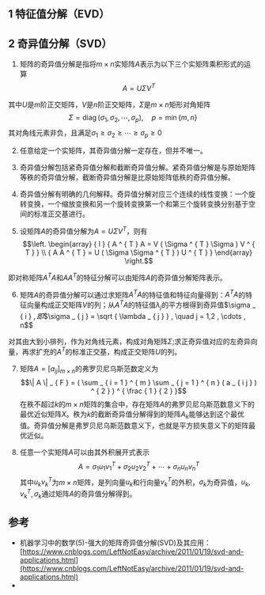 ## 1 特征值分解（EVD）




## 2 奇异值分解（SVD）

1. 矩阵的奇异值分解是指将$m \times n$实矩阵$A$表示为以下三个实矩阵乘积形式的运算
$$A = U \Sigma V ^ { T }$$

其中$U$是$m$阶正交矩阵，$V$是$n$阶正交矩阵，$\Sigma$是$m \times n$矩形对角矩阵
$$\Sigma = \operatorname { diag } ( \sigma _ { 1 } , \sigma _ { 2 } , \cdots , \sigma _ { p } ) , \quad p = \operatorname { min } \{ m , n \}$$
其对角线元素非负，且满足$\sigma _ { 1 } \geq \sigma _ { 2 } \geq \cdots \geq \sigma _ { p } \geq 0$

2. 任意给定一个实矩阵，其奇异值分解一定存在，但并不唯一。

3. 奇异值分解包括紧奇异值分解和截断奇异值分解。紧奇异值分解是与原始矩阵等秩的奇异值分解，截断奇异值分解是比原始矩阵低秩的奇异值分解。

4. 奇异值分解有明确的几何解释。奇异值分解对应三个连续的线性变换：一个旋转变换，一个缩放变换和另一个旋转变换第一个和第三个旋转变换分别基于空间的标准正交基进行。

5. 设矩阵$A$的奇异值分解为$A = U \Sigma V ^ { T }$，则有$$\left. \begin{array} { l } { A ^ { T } A = V ( \Sigma ^ { T } \Sigma ) V ^ { T } } \\ { A A ^ { T } = U ( \Sigma \Sigma ^ { T } ) U ^ { T } } \end{array} \right.$$

即对称矩阵$A^TA$和$AA^T$的特征分解可以由矩阵$A$的奇异值分解矩阵表示。

6. 矩阵$A$的奇异值分解可以通过求矩阵$A^TA$的特征值和特征向量得到：$A^TA$的特征向量构成正交矩阵$V$的列；从$A^TA$的特征值$\lambda _ { j }$的平方根得到奇异值$\sigma _ { i } $,即$$\sigma _ { j } = \sqrt { \lambda _ { j } } , \quad j = 1,2 , \cdots , n$$

对其由大到小排列，作为对角线元素，构成对角矩阵$\Sigma$;求正奇异值对应的左奇异向量，再求扩充的$A^T$的标准正交基，构成正交矩阵$U$的列。

7. 矩阵$A = [ a _ { i j } ] _ { m \times n }$的弗罗贝尼乌斯范数定义为$$\| A \| _ { F } = ( \sum _ { i = 1 } ^ { m } \sum _ { j = 1 } ^ { n } ( a _ { i j } ) ^ { 2 } ) ^ { \frac { 1 } { 2 } }$$在秩不超过$k$的$m \times n$矩阵的集合中，存在矩阵$A$的弗罗贝尼乌斯范数意义下的最优近似矩阵$X$。秩为$k$的截断奇异值分解得到的矩阵$A_k$能够达到这个最优值。奇异值分解是弗罗贝尼乌斯范数意义下，也就是平方损失意义下的矩阵最优近似。

8. 任意一个实矩阵$A$可以由其外积展开式表示$$A = \sigma _ { 1 } u _ { 1 } v _ { 1 } ^ { T } + \sigma _ { 2 } u _ { 2 } v _ { 2 } ^ { T } + \cdots + \sigma _ { n } u _ { n } v _ { n } ^ { T }$$
其中$u _ { k } v _ { k } ^ { T }$为$m \times n$矩阵，是列向量$u _ { k }$和行向量$v _ { k } ^ { T }$的外积，$\sigma _ { k }$为奇异值，$u _ { k } , v _ { k } ^ { T } , \sigma _ { k }$通过矩阵$A$的奇异值分解得到。


## 参考

- 机器学习中的数学(5)-强大的矩阵奇异值分解(SVD)及其应用：[https://www.cnblogs.com/LeftNotEasy/archive/2011/01/19/svd-and-applications.html](https://www.cnblogs.com/LeftNotEasy/archive/2011/01/19/svd-and-applications.html)
- 